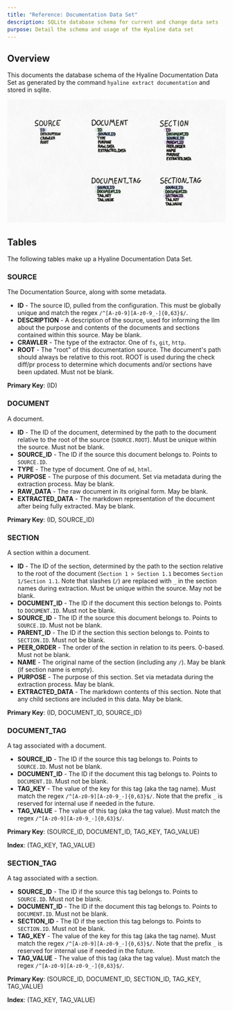 ```yaml
---
title: "Reference: Documentation Data Set"
description: SQLite database schema for current and change data sets
purpose: Detail the schema and usage of the Hyaline data set
---
```


## Overview
This documents the database schema of the Hyaline Documentation Data Set as generated by the command `hyaline extract documentation` and stored in sqlite.

![Data Set Schema](_img/data-set-schema.svg)

## Tables
The following tables make up a Hyaline Documentation Data Set.

### SOURCE
The Documentation Source, along with some metadata.

- **ID** - The source ID, pulled from the configuration. This must be globally unique and match the regex `/^[A-z0-9][A-z0-9_-]{0,63}$/`.
- **DESCRIPTION** - A description of the source, used for informing the llm about the purpose and contents of the documents and sections contained within this source. May be blank.
- **CRAWLER** - The type of the extractor. One of `fs`, `git`, `http`.
- **ROOT** - The "root" of this documentation source. The document's path should always be relative to this root. ROOT is used during the check diff/pr process to determine which documents and/or sections have been updated. Must not be blank.

**Primary Key**: (ID)

### DOCUMENT
A document.

- **ID** - The ID of the document, determined by the path to the document relative to the root of the source (`SOURCE.ROOT`). Must be unique within the source. Must not be blank.
- **SOURCE_ID** - The ID if the source this document belongs to. Points to `SOURCE.ID`.
- **TYPE** - The type of document. One of `md`, `html`.
- **PURPOSE** - The purpose of this document. Set via metadata during the extraction process. May be blank.
- **RAW_DATA** - The raw document in its original form. May be blank.
- **EXTRACTED_DATA** - The markdown representation of the document after being fully extracted. May be blank.

**Primary Key**: (ID, SOURCE_ID)

### SECTION
A section within a document.

- **ID** - The ID of the section, determined by the path to the section relative to the root of the document (`Section 1 > Section 1.1` becomes `Section 1/Section 1.1`. Note that slashes (`/`) are replaced with `_` in the section names during extraction. Must be unique within the source. May not be blank.
- **DOCUMENT_ID** - The ID if the document this section belongs to. Points to `DOCUMENT.ID`. Must not be blank.
- **SOURCE_ID** - The ID if the source this document belongs to. Points to `SOURCE.ID`. Must not be blank.
- **PARENT_ID** - The ID if the section this section belongs to. Points to `SECTION.ID`. Must not be blank.
- **PEER_ORDER** - The order of the section in relation to its peers. 0-based. Must not be blank.
- **NAME** - The original name of the section (including any `/`). May be blank (if section name is empty).
- **PURPOSE** - The purpose of this section. Set via metadata during the extraction process. May be blank.
- **EXTRACTED_DATA** - The markdown contents of this section. Note that any child sections are included in this data. May be blank.

**Primary Key**: (ID, DOCUMENT_ID, SOURCE_ID)

### DOCUMENT_TAG
A tag associated with a document.

- **SOURCE_ID** - The ID if the source this tag belongs to. Points to `SOURCE.ID`. Must not be blank.
- **DOCUMENT_ID** - The ID if the document this tag belongs to. Points to `DOCUMENT.ID`. Must not be blank.
- **TAG_KEY** - The value of the key for this tag (aka the tag name). Must match the regex `/^[A-z0-9][A-z0-9_-]{0,63}$/`. Note that the prefix `_` is reserved for internal use if needed in the future.
- **TAG_VALUE** - The value of this tag (aka the tag value). Must match the regex `/^[A-z0-9][A-z0-9_-]{0,63}$/`.

**Primary Key**: (SOURCE_ID, DOCUMENT_ID, TAG_KEY, TAG_VALUE)

**Index**: (TAG_KEY, TAG_VALUE)

### SECTION_TAG
A tag associated with a section.

- **SOURCE_ID** - The ID if the source this tag belongs to. Points to `SOURCE.ID`. Must not be blank.
- **DOCUMENT_ID** - The ID if the document this tag belongs to. Points to `DOCUMENT.ID`. Must not be blank.
- **SECTION_ID** - The ID if the section this tag belongs to. Points to `SECTION.ID`. Must not be blank.
- **TAG_KEY** - The value of the key for this tag (aka the tag name). Must match the regex `/^[A-z0-9][A-z0-9_-]{0,63}$/`. Note that the prefix `_` is reserved for internal use if needed in the future.
- **TAG_VALUE** - The value of this tag (aka the tag value). Must match the regex `/^[A-z0-9][A-z0-9_-]{0,63}$/`.

**Primary Key**: (SOURCE_ID, DOCUMENT_ID, SECTION_ID, TAG_KEY, TAG_VALUE)

**Index**: (TAG_KEY, TAG_VALUE)